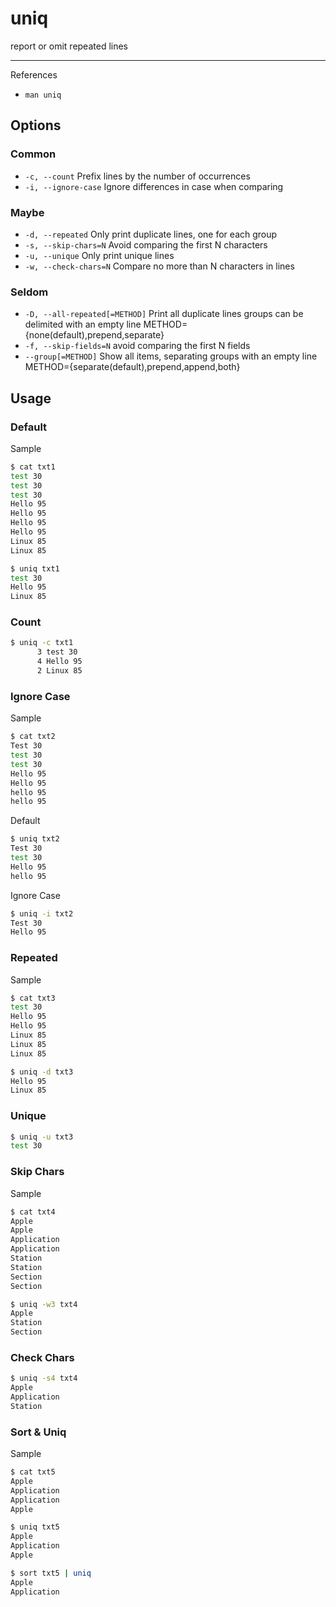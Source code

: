# uniq

report or omit repeated lines

---

References

- `man uniq`

## Options

### Common

- `-c, --count` Prefix lines by the number of occurrences
- `-i, --ignore-case` Ignore differences in case when comparing

### Maybe

- `-d, --repeated` Only print duplicate lines, one for each group
- `-s, --skip-chars=N` Avoid comparing the first N characters
- `-u, --unique` Only print unique lines
- `-w, --check-chars=N` Compare no more than N characters in lines

### Seldom

- `-D, --all-repeated[=METHOD]` Print all duplicate lines groups can be delimited with an empty line METHOD={none(default),prepend,separate}
- `-f, --skip-fields=N` avoid comparing the first N fields
- `--group[=METHOD]` Show all items, separating groups with an empty line METHOD={separate(default),prepend,append,both}

## Usage

### Default

Sample

```bash
$ cat txt1
test 30
test 30
test 30
Hello 95
Hello 95
Hello 95
Hello 95
Linux 85
Linux 85
```

```bash
$ uniq txt1
test 30
Hello 95
Linux 85
```

### Count

```bash
$ uniq -c txt1
      3 test 30
      4 Hello 95
      2 Linux 85
```

### Ignore Case

Sample

```bash
$ cat txt2
Test 30
test 30
test 30
Hello 95
Hello 95
hello 95
hello 95
```

Default

```bash
$ uniq txt2
Test 30
test 30
Hello 95
hello 95
```

Ignore Case

```bash
$ uniq -i txt2
Test 30
Hello 95
```

### Repeated

Sample

```bash
$ cat txt3
test 30
Hello 95
Hello 95
Linux 85
Linux 85
Linux 85
```

```bash
$ uniq -d txt3
Hello 95
Linux 85
```

### Unique

```bash
$ uniq -u txt3
test 30
```

### Skip Chars

Sample

```bash
$ cat txt4
Apple
Apple
Application
Application
Station
Station
Section
Section
```

```bash
$ uniq -w3 txt4
Apple
Station
Section
```

### Check Chars

```bash
$ uniq -s4 txt4
Apple
Application
Station
```

### Sort & Uniq

Sample

```bash
$ cat txt5
Apple
Application
Application
Apple
```

```bash
$ uniq txt5
Apple
Application
Apple
```

```bash
$ sort txt5 | uniq
Apple
Application
```
